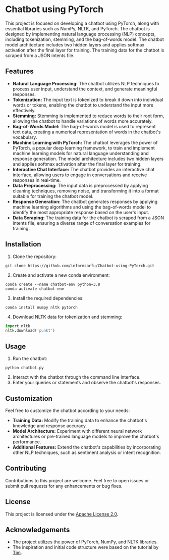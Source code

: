 # Chatbot using PyTorch

This project is focused on developing a chatbot using PyTorch, along with essential libraries such as NumPy, NLTK, and PyTorch. The chatbot is designed by implementing natural language processing (NLP) concepts, including tokenization, stemming, and the bag-of-words model. The chatbot model architecture includes two hidden layers and applies softmax activation after the final layer for training. The training data for the chatbot is scraped from a JSON intents file.

## Features

- **Natural Language Processing:** The chatbot utilizes NLP techniques to process user input, understand the context, and generate meaningful responses.
- **Tokenization:** The input text is tokenized to break it down into individual words or tokens, enabling the chatbot to understand the input more effectively.
- **Stemming:** Stemming is implemented to reduce words to their root form, allowing the chatbot to handle variations of words more accurately.
- **Bag-of-Words Model:** The bag-of-words model is used to represent text data, creating a numerical representation of words in the chatbot's vocabulary.
- **Machine Learning with PyTorch:** The chatbot leverages the power of PyTorch, a popular deep learning framework, to train and implement machine learning models for natural language understanding and response generation. The model architecture includes two hidden layers and applies softmax activation after the final layer for training.
- **Interactive Chat Interface:** The chatbot provides an interactive chat interface, allowing users to engage in conversations and receive responses in real-time.
- **Data Preprocessing:** The input data is preprocessed by applying cleaning techniques, removing noise, and transforming it into a format suitable for training the chatbot model.
- **Response Generation:** The chatbot generates responses by applying machine learning algorithms and using the bag-of-words model to identify the most appropriate response based on the user's input.
- **Data Scraping:** The training data for the chatbot is scraped from a JSON intents file, ensuring a diverse range of conversation examples for training.

## Installation

1. Clone the repository:

```
git clone https://github.com/informsarfu/Chatbot-using-PyTorch.git
```

2. Create and activate a new conda environment:

```
conda create --name chatbot-env python=3.8
conda activate chatbot-env
```

3. Install the required dependencies:

```
conda install numpy nltk pytorch
```

4. Download NLTK data for tokenization and stemming:

```python
import nltk
nltk.download('punkt')
```

## Usage

1. Run the chatbot:

```
python chatbot.py
```

2. Interact with the chatbot through the command line interface.
3. Enter your queries or statements and observe the chatbot's responses.

## Customization

Feel free to customize the chatbot according to your needs:

- **Training Data:** Modify the training data to enhance the chatbot's knowledge and response accuracy.
- **Model Architecture:** Experiment with different neural network architectures or pre-trained language models to improve the chatbot's performance.
- **Additional Features:** Extend the chatbot's capabilities by incorporating other NLP techniques, such as sentiment analysis or intent recognition.

## Contributing

Contributions to this project are welcome. Feel free to open issues or submit pull requests for any enhancements or bug fixes.

## License

This project is licensed under the [Apache License 2.0](LICENSE).

## Acknowledgements

- The project utilizes the power of PyTorch, NumPy, and NLTK libraries.
- The inspiration and initial code structure were based on the tutorial by [Tim](https://www.youtube.com/channel/UC4JX40jDee_tINbkjycV4Sg).
